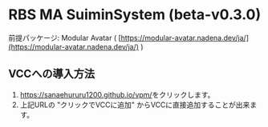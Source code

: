 # RBS MA SuiminSystem (beta-v0.3.0)
前提パッケージ: Modular Avatar ( [https://modular-avatar.nadena.dev/ja/](https://modular-avatar.nadena.dev/ja/) )

## VCCへの導入方法

1. <https://sanaehururu1200.github.io/vpm/>をクリックします。
2. 上記URLの "クリックでVCCに追加" からVCCに直接追加することが出来ます。
